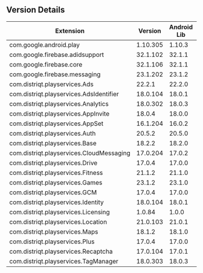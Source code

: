 ## Version Details

| Extension | Version | Android Lib | iOS Lib |
| --- | --- | --- | --- |
| com.google.android.play | 1.10.305 | 1.10.3 |  |
| com.google.firebase.adidsupport | 32.1.102 | 32.1.1 | 10.11.0 |
| com.google.firebase.core | 32.1.106 | 32.1.1 | 10.11.0 |
| com.google.firebase.messaging | 23.1.202 | 23.1.2 | 0.0.0 |
| com.distriqt.playservices.Ads | 22.2.1 | 22.2.0 |  |
| com.distriqt.playservices.AdsIdentifier | 18.0.104 | 18.0.1 |  |
| com.distriqt.playservices.Analytics | 18.0.302 | 18.0.3 |  |
| com.distriqt.playservices.AppInvite | 18.0.4 | 18.0.0 |  |
| com.distriqt.playservices.AppSet | 16.1.204 | 16.0.2 |  |
| com.distriqt.playservices.Auth | 20.5.2 | 20.5.0 |  |
| com.distriqt.playservices.Base | 18.2.2 | 18.2.0 |  |
| com.distriqt.playservices.CloudMessaging | 17.0.204 | 17.0.2 |  |
| com.distriqt.playservices.Drive | 17.0.4 | 17.0.0 |  |
| com.distriqt.playservices.Fitness | 21.1.2 | 21.1.0 |  |
| com.distriqt.playservices.Games | 23.1.2 | 23.1.0 |  |
| com.distriqt.playservices.GCM | 17.0.4 | 17.0.0 |  |
| com.distriqt.playservices.Identity | 18.0.104 | 18.0.1 |  |
| com.distriqt.playservices.Licensing | 1.0.84 | 1.0.0 |  |
| com.distriqt.playservices.Location | 21.0.103 | 21.0.1 |  |
| com.distriqt.playservices.Maps | 18.1.2 | 18.1.0 |  |
| com.distriqt.playservices.Plus | 17.0.4 | 17.0.0 |  |
| com.distriqt.playservices.Recaptcha | 17.0.104 | 17.0.1 |  |
| com.distriqt.playservices.TagManager | 18.0.303 | 18.0.3 |  |
